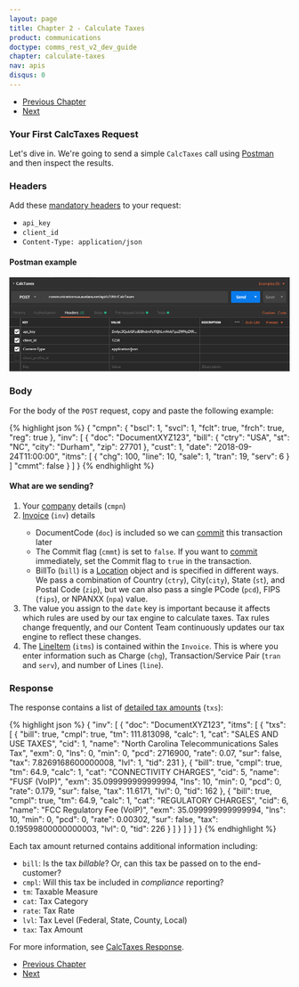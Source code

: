 ```yaml
---
layout: page
title: Chapter 2 - Calculate Taxes
product: communications
doctype: comms_rest_v2_dev_guide
chapter: calculate-taxes
nav: apis
disqus: 0
---
```


<ul class="pager">
  <li class="previous"><a href="/communications/dev-guide_rest_v2/getting-started"><i class="glyphicon glyphicon-chevron-left"></i>Previous Chapter</a></li>
  <li class="next"><a href="/communications/dev-guide_rest_v2/calculate-taxes/required-fields/">Next<i class="glyphicon glyphicon-chevron-right"></i></a></li>
</ul>

<h3>Your First CalcTaxes Request</h3>

Let's dive in. We're going to send a simple <code>CalcTaxes</code> call using <a class="dev-guide-link" href="https://www.getpostman.com">Postman</a> and then inspect the results.

<h3>Headers</h3>

Add these <a class="dev-guide-link" href="/communications/dev-guide_rest_v2/getting-started/authentication/">mandatory headers</a> to your request:
<ul class="dev-guide-list">
  <li><code>api_key</code></li>
  <li><code>client_id</code></li>
  <li><code>Content-Type: application/json</code></li>
</ul>

<h4>Postman example</h4>
<img src="/public/images/comms/dev-guide_rest_v2/comms_dev_guide_1.png"/>

<h3>Body</h3>
For the body of the <code>POST</code> request, copy and paste the following example:

{% highlight json %}
{
  "cmpn": {
    "bscl": 1,
    "svcl": 1,
    "fclt": true,
    "frch": true,
    "reg": true
  },
  "inv": [
    {
      "doc": "DocumentXYZ123",
      "bill": {
        "ctry": "USA",
        "st": "NC",
        "city": "Durham",
        "zip": 27701
      },
      "cust": 1,
      "date": "2018-09-24T11:00:00",
      "itms": [
        {
          "chg": 100,
          "line": 10,
          "sale": 1,
          "tran": 19,
          "serv": 6
        }
      ]
      "cmmt": false
    }
  ]
}
{% endhighlight %}

<h4>What are we sending?</h4>

<ol class="dev-guide-list">
  <li>Your <a class="dev-guide-link" href="/communications/dev-guide_rest_v2/reference/company-data/">company</a> details (<code>cmpn</code>)</li>
  <li><a class="dev-guide-link" href="/communications/dev-guide_rest_v2/reference/invoice/">Invoice</a> (<code>inv</code>) details</li>
    <ul class="dev-guide-list">
      <li>DocumentCode (<code>doc</code>) is included so we can <a class="dev-guide-link" href="/communications/dev-guide_rest_v2/commit-uncommit/">commit</a> this transaction later</li>
      <li>The Commit flag (<code>cmmt</code>) is set to <code>false</code>.  If you want to <a class="dev-guide-link"  href="/communications/dev-guide_rest_v2/commit-uncommit/">commit</a> immediately, set the Commit flag to <code>true</code> in the transaction.</li>
      <li>BillTo (<code>bill</code>) is a <a class="dev-guide-link" href="/communications/dev-guide_rest_v2/reference/location/">Location</a> object and is specified in different ways. We pass a combination of Country (<code>ctry</code>), City(<code>city</code>), State (<code>st</code>), and Postal Code (<code>zip</code>), but we can also pass a single PCode (<code>pcd</code>), FIPS (<code>fips</code>), or NPANXX (<code>npa</code>) value.</li>
    </ul>
  <li>The value you assign to the <code>date</code> key is important because it affects which rules are used by our tax engine to calculate taxes. Tax rules change frequently, and our Content Team continuously updates our tax engine to reflect these changes.</li>
  <li>The <a class="dev-guide-link"  href="/communications/dev-guide_rest_v2/reference/line-item/">LineItem</a> (<code>itms</code>) is contained within the <code>Invoice</code>. This is where you enter information such as Charge (<code>chg</code>), Transaction/Service Pair (<code>tran</code> and <code>serv</code>), and number of Lines (<code>line</code>).</li>
</ol>


<h3>Response</h3>
The response contains a list of <a class="dev-guide-link"  href="/communications/dev-guide_rest_v2/reference/detailed-tax-result/">detailed tax amounts</a> (<code>txs</code>):

{% highlight json %}
{
    "inv": [
        {
            "doc": "DocumentXYZ123",
            "itms": [
                {
                    "txs": [
                        {
                            "bill": true,
                            "cmpl": true,
                            "tm": 111.813098,
                            "calc": 1,
                            "cat": "SALES AND USE TAXES",
                            "cid": 1,
                            "name": "North Carolina Telecommunications Sales Tax",
                            "exm": 0,
                            "lns": 0,
                            "min": 0,
                            "pcd": 2716900,
                            "rate": 0.07,
                            "sur": false,
                            "tax": 7.8269168600000008,
                            "lvl": 1,
                            "tid": 231
                        },
                        {
                            "bill": true,
                            "cmpl": true,
                            "tm": 64.9,
                            "calc": 1,
                            "cat": "CONNECTIVITY CHARGES",
                            "cid": 5,
                            "name": "FUSF (VoIP)",
                            "exm": 35.099999999999994,
                            "lns": 10,
                            "min": 0,
                            "pcd": 0,
                            "rate": 0.179,
                            "sur": false,
                            "tax": 11.6171,
                            "lvl": 0,
                            "tid": 162
                        },
                        {
                            "bill": true,
                            "cmpl": true,
                            "tm": 64.9,
                            "calc": 1,
                            "cat": "REGULATORY CHARGES",
                            "cid": 6,
                            "name": "FCC Regulatory Fee (VoIP)",
                            "exm": 35.099999999999994,
                            "lns": 10,
                            "min": 0,
                            "pcd": 0,
                            "rate": 0.00302,
                            "sur": false,
                            "tax": 0.19599800000000003,
                            "lvl": 0,
                            "tid": 226
                        }
                    ]
                }
            ]
        }
    ]
}
{% endhighlight %}

Each tax amount returned contains additional information including:
<ul class="dev-guide-list">
  <li><code>bill</code>: Is the tax <i>billable</i>? Or, can this tax be passed on to the end-customer?</li>
  <li><code>cmpl</code>: Will this tax be included in <i>compliance</i> reporting?</li>
  <li><code>tm</code>: Taxable Measure</li>
  <li><code>cat</code>: Tax Category</li>
  <li><code>rate</code>: Tax Rate</li>
  <li><code>lvl</code>: Tax Level (Federal, State, County, Local)</li>
  <li><code>tax</code>: Tax Amount</li>
</ul>

For more information, see <a class="dev-guide-link" href="/communications/dev-guide_rest_v2/reference/calc-taxes-response/">CalcTaxes Response</a>.

<ul class="pager">
  <li class="previous"><a href="/communications/dev-guide_rest_v2/getting-started"><i class="glyphicon glyphicon-chevron-left"></i>Previous Chapter</a></li>
  <li class="next"><a href="/communications/dev-guide_rest_v2/calculate-taxes/required-fields/">Next<i class="glyphicon glyphicon-chevron-right"></i></a></li>
</ul>
